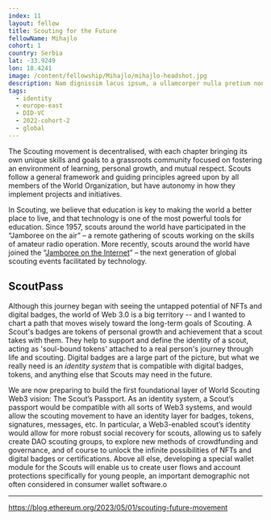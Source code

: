 ```yaml
---
index: 11
layout: fellow
title: Scouting for the Future
fellowName: Mihajlo
cohort: 1
country: Serbia
lat: -33.9249
lon: 18.4241
image: /content/fellowship/Mihajlo/mihajlo-headshot.jpg
description: Nam dignissim lacus ipsum, a ullamcorper nulla pretium non. Aliquam sed enim faucibus, pulvinar felis at, vulputate augue.
tags:
  - identity
  - europe-east
  - DID-VC
  - 2022-cohort-2
  - global
---
```


The Scouting movement is decentralised, with each chapter bringing its own unique skills and goals to a grassroots community focused on fostering an environment of learning, personal growth, and mutual respect. Scouts follow a general framework and guiding principles agreed upon by all members of the World Organization, but have autonomy in how they implement projects and initiatives.

In Scouting, we believe that education is key to making the world a better place to live, and that technology is one of the most powerful tools for education. Since 1957, scouts around the world have participated in the “Jamboree on the air” – a remote gathering of scouts working on the skills of amateur radio operation. More recently, scouts around the world have joined the “[Jamboree on the Internet](https://www.jotajoti.info/)” – the next generation of global scouting events facilitated by technology.

## ScoutPass

Although this journey began with seeing the untapped potential of NFTs and digital badges, the world of Web 3.0 is a big territory -- and I wanted to chart a path that moves wisely toward the long-term goals of Scouting. A Scout's badges are tokens of personal growth and achievement that a scout takes with them. They help to support and define the identity of a scout, acting as 'soul-bound tokens' attached to a real person's journey through life and scouting. Digital badges are a large part of the picture, but what we really need is an _identity system_ that is compatible with digital badges, tokens, and anything else that Scouts may need in the future.

We are now preparing to build the first foundational layer of World Scouting Web3 vision: The Scout’s Passport. As an identity system, a Scout’s passport would be compatible with all sorts of Web3 systems, and would allow the scouting movement to have an identity layer for badges, tokens, signatures, messages, etc. In particular, a Web3-enabled scout’s identity would allow for more robust social recovery for scouts, allowing us to safely create DAO scouting groups, to explore new methods of crowdfunding and governance, and of course to unlock the infinite possibilities of NFTs and digital badges or certifications. Above all else, developing a special wallet module for the Scouts will enable us to create user flows and account protections specifically for young people, an important demographic not often considered in consumer wallet software.o

---

https://blog.ethereum.org/2023/05/01/scouting-future-movement

